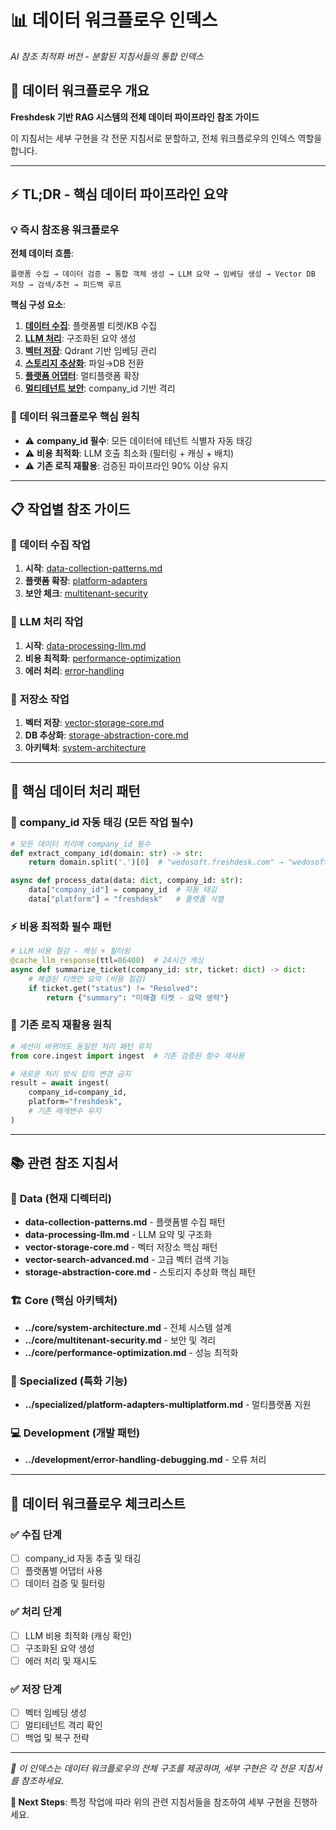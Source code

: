 # 📊 데이터 워크플로우 인덱스

_AI 참조 최적화 버전 - 분할된 지침서들의 통합 인덱스_

## 🎯 데이터 워크플로우 개요

**Freshdesk 기반 RAG 시스템의 전체 데이터 파이프라인 참조 가이드**

이 지침서는 세부 구현을 각 전문 지침서로 분할하고, 전체 워크플로우의 인덱스 역할을 합니다.

---

## ⚡ **TL;DR - 핵심 데이터 파이프라인 요약**

### 💡 **즉시 참조용 워크플로우**

**전체 데이터 흐름**:
```
플랫폼 수집 → 데이터 검증 → 통합 객체 생성 → LLM 요약 → 임베딩 생성 → Vector DB 저장 → 검색/추천 → 피드백 루프
```

**핵심 구성 요소**:
1. **[데이터 수집](data-collection-patterns.instructions.md)**: 플랫폼별 티켓/KB 수집
2. **[LLM 처리](data-processing-llm.instructions.md)**: 구조화된 요약 생성  
3. **[벡터 저장](vector-storage-core.instructions.md)**: Qdrant 기반 임베딩 관리
4. **[스토리지 추상화](storage-abstraction-core.instructions.md)**: 파일→DB 전환
5. **[플랫폼 어댑터](../specialized/platform-adapters-multiplatform.instructions.md)**: 멀티플랫폼 확장
6. **[멀티테넌트 보안](../core/multitenant-security.instructions.md)**: company_id 기반 격리

### 🚨 **데이터 워크플로우 핵심 원칙**

- ⚠️ **company_id 필수**: 모든 데이터에 테넌트 식별자 자동 태깅
- ⚠️ **비용 최적화**: LLM 호출 최소화 (필터링 + 캐싱 + 배치)
- ⚠️ **기존 로직 재활용**: 검증된 파이프라인 90% 이상 유지

---

## 📋 **작업별 참조 가이드**

### 🔄 **데이터 수집 작업**
1. **시작**: [data-collection-patterns.md](data-collection-patterns.instructions.md)
2. **플랫폼 확장**: [platform-adapters](../specialized/platform-adapters-multiplatform.instructions.md)
3. **보안 체크**: [multitenant-security](../core/multitenant-security.instructions.md)

### 🧠 **LLM 처리 작업**
1. **시작**: [data-processing-llm.md](data-processing-llm.instructions.md)
2. **비용 최적화**: [performance-optimization](../core/performance-optimization.instructions.md)
3. **에러 처리**: [error-handling](../development/error-handling-debugging.instructions.md)

### 💾 **저장소 작업**
1. **벡터 저장**: [vector-storage-core.md](vector-storage-core.instructions.md)
2. **DB 추상화**: [storage-abstraction-core.md](storage-abstraction-core.instructions.md)
3. **아키텍처**: [system-architecture](../core/system-architecture.instructions.md)

---

## 🔧 **핵심 데이터 처리 패턴**

### 🎯 **company_id 자동 태깅 (모든 작업 필수)**
```python
# 모든 데이터 처리에 company_id 필수
def extract_company_id(domain: str) -> str:
    return domain.split('.')[0]  # "wedosoft.freshdesk.com" → "wedosoft"

async def process_data(data: dict, company_id: str):
    data["company_id"] = company_id  # 자동 태깅
    data["platform"] = "freshdesk"   # 플랫폼 식별
```

### ⚡ **비용 최적화 필수 패턴**
```python
# LLM 비용 절감 - 캐싱 + 필터링
@cache_llm_response(ttl=86400)  # 24시간 캐싱
async def summarize_ticket(company_id: str, ticket: dict) -> dict:
    # 해결된 티켓만 요약 (비용 절감)
    if ticket.get("status") != "Resolved":
        return {"summary": "미해결 티켓 - 요약 생략"}
```

### 🔄 **기존 로직 재활용 원칙**
```python
# 세션이 바뀌어도 동일한 처리 패턴 유지
from core.ingest import ingest  # 기존 검증된 함수 재사용

# 새로운 처리 방식 임의 변경 금지
result = await ingest(
    company_id=company_id,
    platform="freshdesk",
    # 기존 매개변수 유지
)
```

---

## 📚 **관련 참조 지침서**

### 📂 **Data (현재 디렉터리)**
- **data-collection-patterns.md** - 플랫폼별 수집 패턴
- **data-processing-llm.md** - LLM 요약 및 구조화
- **vector-storage-core.md** - 벡터 저장소 핵심 패턴
- **vector-search-advanced.md** - 고급 벡터 검색 기능
- **storage-abstraction-core.md** - 스토리지 추상화 핵심 패턴

### 🏗️ **Core (핵심 아키텍처)**
- **../core/system-architecture.md** - 전체 시스템 설계
- **../core/multitenant-security.md** - 보안 및 격리
- **../core/performance-optimization.md** - 성능 최적화

### 🎯 **Specialized (특화 기능)**
- **../specialized/platform-adapters-multiplatform.md** - 멀티플랫폼 지원

### 💻 **Development (개발 패턴)**
- **../development/error-handling-debugging.md** - 오류 처리

---

## 🎯 **데이터 워크플로우 체크리스트**

### ✅ **수집 단계**
- [ ] company_id 자동 추출 및 태깅
- [ ] 플랫폼별 어댑터 사용
- [ ] 데이터 검증 및 필터링

### ✅ **처리 단계**  
- [ ] LLM 비용 최적화 (캐싱 확인)
- [ ] 구조화된 요약 생성
- [ ] 에러 처리 및 재시도

### ✅ **저장 단계**
- [ ] 벡터 임베딩 생성
- [ ] 멀티테넌트 격리 확인
- [ ] 백업 및 복구 전략

---

*📝 이 인덱스는 데이터 워크플로우의 전체 구조를 제공하며, 세부 구현은 각 전문 지침서를 참조하세요.*

**🔗 Next Steps**: 특정 작업에 따라 위의 관련 지침서들을 참조하여 세부 구현을 진행하세요.
